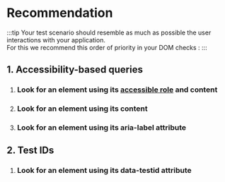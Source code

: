 # Recommendation

:::tip
Your test scenario should resemble as much as possible the user interactions with your application.<br/>
For this we recommend this order of priority in your DOM checks :
:::

## 1. Accessibility-based queries
1. ### Look for an element using its [accessible role](https://developer.mozilla.org/en-US/docs/Web/Accessibility/ARIA/Roles#aria_role_types) and content
2. ### Look for an element using its content
3. ### Look for an element using its aria-label attribute

## 2. Test IDs
1. ### Look for an element using its data-testid attribute

